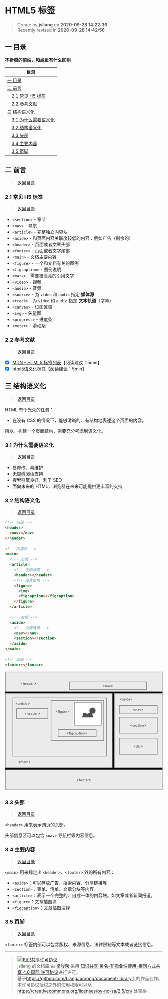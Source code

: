 HTML5 标签
===

> Create by **jsliang** on **2020-09-28 14:22:36**  
> Recently revised in **2020-09-28 14:42:56**

<!-- 目录开始 -->
## <a name="chapter-one" id="chapter-one"></a>一 目录

**不折腾的前端，和咸鱼有什么区别**

| 目录 |
| --- |
| [一 目录](#chapter-one) |
| <a name="catalog-chapter-two" id="catalog-chapter-two"></a>[二 前言](#chapter-two) |
| &emsp;[2.1 常见 H5 标签](#chapter-two-one) |
| &emsp;[2.2 参考文献](#chapter-two-two) |
| <a name="catalog-chapter-three" id="catalog-chapter-three"></a>[三 结构语义化](#chapter-three) |
| &emsp;[3.1 为什么需要语义化](#chapter-three-one) |
| &emsp;[3.2 结构语义化](#chapter-three-two) |
| &emsp;[3.3 头部](#chapter-three-three) |
| &emsp;[3.4 主要内容](#chapter-three-four) |
| &emsp;[3.5 页脚](#chapter-three-five) |
<!-- 目录结束 -->

## <a name="chapter-two" id="chapter-two"></a>二 前言

> [返回目录](#chapter-one)
  
### <a name="chapter-two-one" id="chapter-two-one"></a>2.1 常见 H5 标签

> [返回目录](#chapter-one)

* `<section>` - 章节
* `<nav>` - 导航
* `<article>` - 完整独立内容块
* `<aside>` - 和页面内容关联度较低的内容：例如广告（剩余的）
* `<header>` - 页面或者文章头部
* `<footer>` - 页面或者文字尾部
* `<main>` - 文档主要内容
* `<figure>` - 一个和文档有关的图例
* `<figcaption>` - 图例说明
* `<mark>` - 需要被高亮的引用文字
* `<video>` - 视频
* `<audio>` - 音频
* `<source>` - 为 `video` 和 `audio` 指定 **媒体源**
* `<track>` - 为 `video` 和 `audio` 指定 **文本轨道**（字幕）
* `<canvas>` - 位图区域
* `<svg>` - 矢量图
* `<progress>` - 进度条
* `<meter>` - 滑动条

### <a name="chapter-two-two" id="chapter-two-two"></a>2.2 参考文献

> [返回目录](#chapter-one)
  
* [x] [MDN - HTML5 标签列表](https://developer.mozilla.org/zh-CN/docs/Web/Guide/HTML/HTML5/HTML5_element_list)【阅读建议：5min】
* [x] [html5语义化标签](https://rainylog.com/post/ife-note-1)【阅读建议：5min】

## <a name="chapter-three" id="chapter-three"></a>三 结构语义化

> [返回目录](#chapter-one)
  
HTML 有个光荣的任务：

* 在没有 CSS 的情况下，能够清晰的、有结构地表述这个页面的内容。

所以，构建一个页面结构，需要充分考虑到语义化。

### <a name="chapter-three-one" id="chapter-three-one"></a>3.1 为什么需要语义化

> [返回目录](#chapter-one)
  
* 易修改、易维护
* 无障碍阅读支持
* 搜索引擎良好，利于 SEO
* 面向未来的 HTML，浏览器在未来可能提供更丰富的支持

### <a name="chapter-three-two" id="chapter-three-two"></a>3.2 结构语义化

> [返回目录](#chapter-one)
  
```html
<!-- 头部 -->
<header>
  <nav></nav>
</header>

<!-- 内容区 -->
<main>
  <!-- 左侧 -->
  <article>
    <!-- 左侧标题 -->
    <header></header>
    <!-- 图片区块 -->
    <figure>
      <img>
      <figcaption></figcaption>
    </figure>
  </article>

  <!-- 右侧 -->
  <aside>
    <!-- 友情链接 -->
    <nav></nav>
    <section></section>
  </aside>
</main>

<!-- 底部 -->
<footer></footer>
```

![图](img/1.jpg)  

### <a name="chapter-three-three" id="chapter-three-three"></a>3.3 头部

> [返回目录](#chapter-one)
  
`<header>` 用来表示网页的头部。

头部信息区可以包含 `<nav>` 导航栏等内容信息。

### <a name="chapter-three-four" id="chapter-three-four"></a>3.4 主要内容

> [返回目录](#chapter-one)
  
`<main>` 用来规定出 `<header>`、`<footer>` 外的所有内容：

* `<aside>`：可以存放广告、搜索内容、分享链接等
* `<section>`：表单、清单、文章分块等内容
* `<article>`：表示一个完整的、自成一体的内容块。如文章或者新闻报道。
* `<figure>`：文章插图块
* `<figcaption>`：文章插图注释

### <a name="chapter-three-five" id="chapter-three-five"></a>3.5 页脚

> [返回目录](#chapter-one)
  
`<footer>` 标签内部可以包含版权、来源信息、法律限制等文本或者链接信息。

---

> <a rel="license" href="http://creativecommons.org/licenses/by-nc-sa/4.0/"><img alt="知识共享许可协议" style="border-width:0" src="https://i.creativecommons.org/l/by-nc-sa/4.0/88x31.png" /></a><br /><span xmlns:dct="http://purl.org/dc/terms/" property="dct:title">jsliang 的文档库</span> 由 <a xmlns:cc="http://creativecommons.org/ns#" href="https://github.com/LiangJunrong/document-library" property="cc:attributionName" rel="cc:attributionURL">梁峻荣</a> 采用 <a rel="license" href="http://creativecommons.org/licenses/by-nc-sa/4.0/">知识共享 署名-非商业性使用-相同方式共享 4.0 国际 许可协议</a>进行许可。<br />基于<a xmlns:dct="http://purl.org/dc/terms/" href="https://github.com/LiangJunrong/document-library" rel="dct:source">https://github.com/LiangJunrong/document-library</a>上的作品创作。<br />本许可协议授权之外的使用权限可以从 <a xmlns:cc="http://creativecommons.org/ns#" href="https://creativecommons.org/licenses/by-nc-sa/2.5/cn/" rel="cc:morePermissions">https://creativecommons.org/licenses/by-nc-sa/2.5/cn/</a> 处获得。